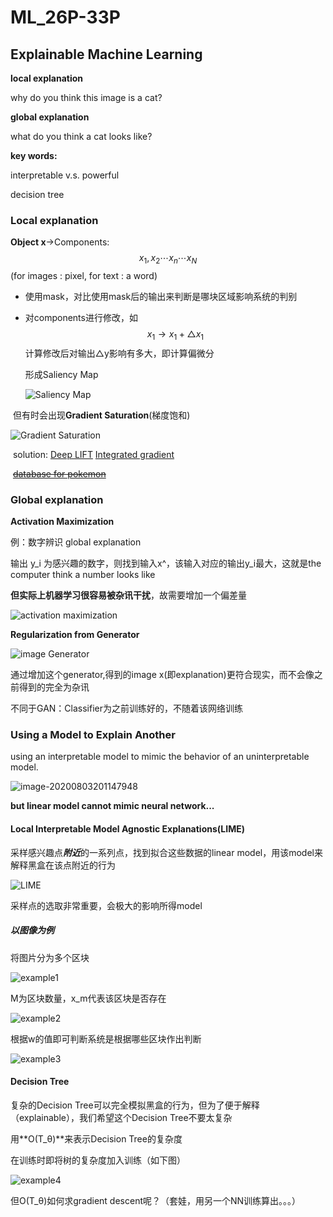 # ML_26P-33P

## Explainable Machine Learning

**local explanation**

why do you think this image is a cat?

**global explanation**

what do you think a cat looks like?

**key words:**

interpretable v.s. powerful

decision tree

### Local explanation

**Object x**→Components:
$$
x_1,x_2\cdots x_n\cdots x_N
$$
(for images : pixel, for text : a word)

- 使用mask，对比使用mask后的输出来判断是哪块区域影响系统的判别

- 对components进行修改，如
  $$
  x_1→x_1+△x_1
  $$
  计算修改后对输出△y影响有多大，即计算偏微分

  形成Saliency Map

  ![Saliency Map](https://cdn.jsdelivr.net/gh/kkolento/images/20200803173841.png)

​           但有时会出现**Gradient Saturation**(梯度饱和)

![Gradient Saturation](https://cdn.jsdelivr.net/gh/kkolento/images/20200803173834.png)

​		solution: [Deep LIFT](https://arxiv.org/abs/1704.02685) [Integrated gradient](https://arxiv.org/abs/1611.02639)

​		~~[database for pokemon](https://www.Kaggle.com/kvpratama/pokemon-images-dataset/data)~~

### Global explanation

**Activation Maximization**

例：数字辨识 global explanation

输出 y_i 为感兴趣的数字，则找到输入x^，该输入对应的输出y_i最大，这就是the computer think a number looks like

**但实际上机器学习很容易被杂讯干扰**，故需要增加一个偏差量

![activation maximization](https://cdn.jsdelivr.net/gh/kkolento/images/20200803195051.png)

**Regularization from Generator**

![image Generator](https://cdn.jsdelivr.net/gh/kkolento/images/20200803200427.png)

通过增加这个generator,得到的image x(即explanation)更符合现实，而不会像之前得到的完全为杂讯

不同于GAN：Classifier为之前训练好的，不随着该网络训练

### Using a Model to Explain Another

using an interpretable model to mimic the behavior of an uninterpretable model.

![image-20200803201147948](https://cdn.jsdelivr.net/gh/kkolento/images/20200803201148.png)

**but linear model cannot mimic neural network...**

#### Local Interpretable Model Agnostic Explanations(LIME)

采样感兴趣点***附近***的一系列点，找到拟合这些数据的linear model，用该model来解释黑盒在该点附近的行为

![LIME](https://cdn.jsdelivr.net/gh/kkolento/images/20200803201445.png)

采样点的选取非常重要，会极大的影响所得model

##### 以图像为例

将图片分为多个区块

![example1](https://cdn.jsdelivr.net/gh/kkolento/images/20200803201907.png)

M为区块数量，x_m代表该区块是否存在

![example2](https://cdn.jsdelivr.net/gh/kkolento/images/20200803202410.png)

根据w的值即可判断系统是根据哪些区块作出判断

![example3](https://cdn.jsdelivr.net/gh/kkolento/images/20200803202418.png)

#### Decision Tree

复杂的Decision Tree可以完全模拟黑盒的行为，但为了便于解释（explainable），我们希望这个Decision Tree不要太复杂

用**O(T_θ)**来表示Decision Tree的复杂度

在训练时即将树的复杂度加入训练（如下图）

![example4](https://cdn.jsdelivr.net/gh/kkolento/images/20200803202952.png)

但O(T_θ)如何求gradient descent呢？（套娃，用另一个NN训练算出。。。）
